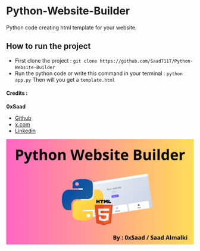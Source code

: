 # Python-Website-Builder
Python code creating html template for your website.

## How to run the project
- First clone the project : `git clone https://github.com/Saad711T/Python-Website-Builder`
- Run the python code or write this command in your terminal : `python app.py` Then will you get a `template.html`


#### Credits :
**0xSaad**
- [Github](https://github.com/Saad711T)
- [x.com](https://x.com/0xdonzdev)
- [Linkedin](https://www.linkedin.com/in/saadalmalki711)

![Image](pythonwebbuild.png)
